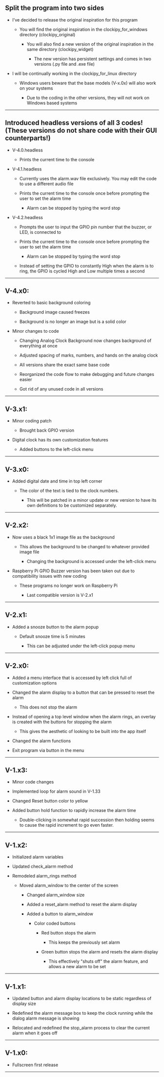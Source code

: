 ## Split the program into two sides

- I've decided to release the original inspiration for this program

  - You will find the original inspiration in the clockipy_for_windows directory (clockipy_original)

    - You will also find a new version of the original inspiration in the same directory (clockipy_widget)

      - The new version has persistent settings and comes in two versions (.py file and .exe file)

- I will be continually working in the clockipy_for_linux directory

  - Windows users beware that the base models (V-x.0x) will also work on your systems

    - Due to the coding in the other versions, they will not work on Windows based systems

----------

## Introduced headless versions of all 3 codes! (These versions do not share code with their GUI counterparts!)

- V-4.0.headless

  - Prints the current time to the console

- V-4.1.headless

  - Currently uses the alarm.wav file exclusively. You may edit the code to use a different audio file

  - Prints the current time to the console once before prompting the user to set the alarm time

    - Alarm can be stopped by typing the word stop

- V-4.2.headless

  - Prompts the user to input the GPIO pin number that the buzzer, or LED, is connected to

  - Prints the current time to the console once before prompting the user to set the alarm time

    - Alarm can be stopped by typing the word stop

  - Instead of setting the GPIO to constantly High when the alarm is to ring, the GPIO is cycled High and Low multiple times a second

----------

## V-4.x0:

- Reverted to basic background coloring

  - Background image caused freezes

  - Background is no longer an image but is a solid color

- Minor changes to code

  - Changing Analog Clock Background now changes background of everything at once

  - Adjusted spacing of marks, numbers, and hands on the analog clock

  - All versions share the exact same base code

  - Reorganized the code flow to make debugging and future changes easier

  - Got rid of any unused code in all versions

----------

## V-3.x1:

- Minor coding patch

  - Brought back GPIO version

- Digital clock has its own customization features

  - Added buttons to the left-click menu

----------

## V-3.x0:

- Added digital date and time in top left corner

  - The color of the text is tied to the clock numbers.

    - This will be patched in a minor update or new version to have its own definitions to be customized separately.

----------

## V-2.x2:

- Now uses a black 1x1 image file as the background

  - This allows the background to be changed to whatever provided image file

    - Changing the background is accessed under the left-click menu

- Raspberry Pi GPIO Buzzer version has been taken out due to compatibility issues with new coding

  - These programs no longer work on Raspberry Pi

    - Last compatible version is V-2.x1

----------

## V-2.x1:

- Added a snooze button to the alarm popup

  - Default snooze time is 5 minutes

    - This can be adjusted under the left-click popup menu
    

----------

## V-2.x0:

- Added a menu interface that is accessed by left click full of customization options

- Changed the alarm display to a button that can be pressed to reset the alarm
  
  - This does not stop the alarm

- Instead of opening a top level window when the alarm rings, an overlay is created with the buttons for stopping the alarm

  - This gives the aesthetic of looking to be built into the app itself

- Changed the alarm functions

- Exit program via button in the menu

----------

## V-1.x3:

- Minor code changes

- Implemented loop for alarm sound in V-1.33

- Changed Reset button color to yellow

- Added button hold function to rapidly increase the alarm time

  - Double-clicking in somewhat rapid succession then holding seems to cause the rapid increment to go even faster.

----------

## V-1.x2:

- Initialized alarm variables

- Updated check_alarm method

- Remodeled alarm_rings method

  - Moved alarm_window to the center of the screen

    - Changed alarm_window size

    - Added a reset_alarm method to reset the alarm display

    - Added a button to alarm_window

      - Color coded buttons

        - Red button stops the alarm

          - This keeps the previously set alarm

        - Green button stops the alarm and resets the alarm display

          - This effectively "shuts off" the alarm feature, and allows a new alarm to be set

----------

## V-1.x1:

- Updated button and alarm display locations to be static regardless of display size

- Redefined the alarm message box to keep the clock running while the dialog alarm message is showing

- Relocated and redefined the stop_alarm process to clear the current alarm when it goes off

----------

## V-1.x0:

- Fullscreen first release

----------
